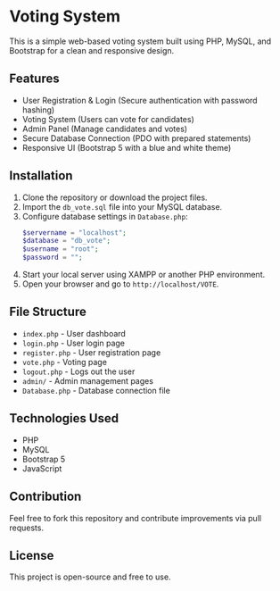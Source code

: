 # Voting System

This is a simple web-based voting system built using PHP, MySQL, and Bootstrap for a clean and responsive design.

## Features
- User Registration & Login (Secure authentication with password hashing)
- Voting System (Users can vote for candidates)
- Admin Panel (Manage candidates and votes)
- Secure Database Connection (PDO with prepared statements)
- Responsive UI (Bootstrap 5 with a blue and white theme)

## Installation
1. Clone the repository or download the project files.
2. Import the `db_vote.sql` file into your MySQL database.
3. Configure database settings in `Database.php`:
   ```php
   $servername = "localhost";
   $database = "db_vote";
   $username = "root";
   $password = "";
   ```
4. Start your local server using XAMPP or another PHP environment.
5. Open your browser and go to `http://localhost/VOTE`.

## File Structure
- `index.php` - User dashboard
- `login.php` - User login page
- `register.php` - User registration page
- `vote.php` - Voting page
- `logout.php` - Logs out the user
- `admin/` - Admin management pages
- `Database.php` - Database connection file

## Technologies Used
- PHP
- MySQL
- Bootstrap 5
- JavaScript

## Contribution
Feel free to fork this repository and contribute improvements via pull requests.

## License
This project is open-source and free to use.

